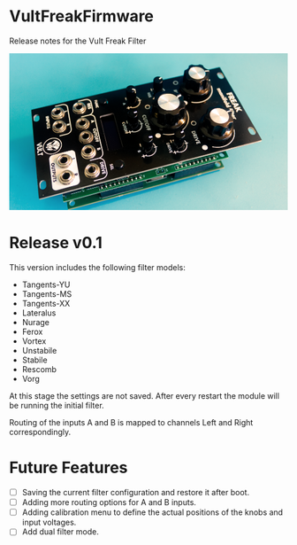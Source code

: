 # VultFreakFirmware
Release notes for the Vult Freak Filter

![Vult Freak Filter](VultFreak.png "Vult Freak Filter")

# Release v0.1

This version includes the following filter models:
- Tangents-YU
- Tangents-MS
- Tangents-XX
- Lateralus
- Nurage
- Ferox
- Vortex
- Unstabile
- Stabile
- Rescomb
- Vorg

At this stage the settings are not saved. After every restart the module will be running the initial filter.

Routing of the inputs A and B is mapped to channels Left and Right correspondingly.

# Future Features

- [ ] Saving the current filter configuration and restore it after boot.
- [ ] Adding more routing options for A and B inputs.
- [ ] Adding calibration menu to define the actual positions of the knobs and input voltages.
- [ ] Add dual filter mode.
